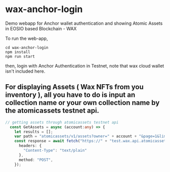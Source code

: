 # wax-anchor-login
Demo webapp for Anchor wallet authentication and showing Atomic Assets in EOSIO based Blockchain - WAX

To run the web-app,

```
cd wax-anchor-login
npm install
npm run start
```

then, login with Anchor Authentication in Testnet, note that wax cloud wallet isn't included here.

## For displaying Assets ( Wax NFTs from you inventory ), all you have to do is input an collection name or your own collection name by the atomicassets testnet api.

```typescript
// getting assets through atomicassets testnet api
  const GetAssets = async (account:any) => {
    let results = [];
    var path = "atomicassets/v1/assets?owner=" + account + "&page=1&limit=1000&order=desc&sort=asset_id";
    const response = await fetch("https://" + "test.wax.api.atomicassets.io/" + path, {
      headers: {
        "Content-Type": "text/plain"
      },
      method: "POST",
    });

```
